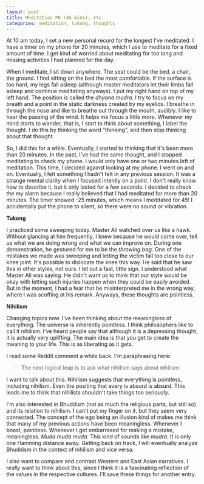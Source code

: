 ```yaml
---
layout: post
title: Meditation PR (45 mins), etc.
categories: meditation, tukong, thoughts
---
```


At 10 am today, I set a new personal record for the longest I've meditated. I have a timer on my
phone for 20 minutes, which I use to meditate for a fixed amount of time. I get kind of worried
about meditating for too long and missing activities I had planned for the day.

When I meditate, I sit down anywhere. The seat could be the bed, a chair, the ground. I find sitting
on the bed the most comfortable. If the surface is too hard, my legs fall asleep (although master
meditators let their limbs fall asleep and continue meditating anyways). I put my right hand on top
of my left hand. The position is called the _dhyana mudra_. I try to focus on my breath and a point
in the static darkness created by my eyelids. I breathe in through the nose and like to breathe out
through the mouth, audibly. I like to hear the passing of the wind. It helps me focus a little more.
Whenever my mind starts to wander, that is, I start to think about something, I label the thought. I
do this by thinking the word "thinking", and then stop thinking about that thought.

So, I did this for a while. Eventually, I started to thinking that it's been more than 20 minutes.
In the past, I've had the same thought, and I stopped meditating to check my phone. I would only
have one or two minutes left of meditation. This time, I decided against looking at my phone. I went
on and on. Eventually, I felt something I hadn't felt in any previous session. It was a strange
mental clarity when I focused intently on a point. I don't really know how to describe it, but it
only lasted for a few seconds. I decided to check the my alarm because I really believed that I had
meditated for more than 20 minutes. The timer showed -25 minutes, which means I meditated for 45! I
accidentally put the phone to silent, so there were no sound or vibration.

__Tukong__

I practiced some sweeping today. Master Ali watched over us like a hawk. Without glancing at him
frequently, I knew because he would come over, tell us what we are doing wrong and what we can
improve on. During one demonstration, he gestured for me to be the _throwing bag_. One of the
mistakes we made was sweeping and letting the victim fall too close to our knee joint. It's possible
to dislocate the knee this way. He said that he saw this in other styles, not ours. I let out a
fast, little sign. I understood what Master Ali was saying. He didn't want us to think that our
style would be okay with letting such injuries happen when they could be easily avoided. But in the
moment, I had a fear that he misinterpreted me in the wrong way, where I was scoffing at his remark.
Anyways, these thoughts are pointless.

__Nihilism__

Changing topics now.
I've been thinking about the meaningless of everything. The universe is inherently pointless. I
think philosophers like to call it nihilism. I've heard people say that although it is a depressing
thought, it is actually very uplifting. The main idea is that you get to create the meaning to your
life. This is as liberating as it gets.

I read some Reddit comment a while back. I'm paraphrasing here:

> The next logical leap is to ask what nihilism says about nihilism.

I want to talk about this. Nihilism suggests that everything is pointless, including nihilism. Even
the positing that every is absurd is absurd. This leads me to think that nihilists shouldn't take
things too seriously.

I'm also interested in Bhuddism (not as much the religious parts, but still so) and its relation to
nihilism. I can't put my finger on it, but they seem very connected. The concept of the ego being an
illusion kind of makes me think that many of my previous actions have been meaningless. Whenever I
boast, pointless. Whenever I get embarrased for making a mistake, meaningless. _Muda muda muda._
This kind of sounds like _mudra_. It is only one Hamming distance away. Getting back on track, I
will eventually analyze Bhuddism in the context of nihilism and vice versa.

I also want to compare and contrast Western and East Asian narratives. I _really_ want to think
about this, since I think it is a fascinating reflection of the values in the respective cultures.
I'll save these things for another entry.
